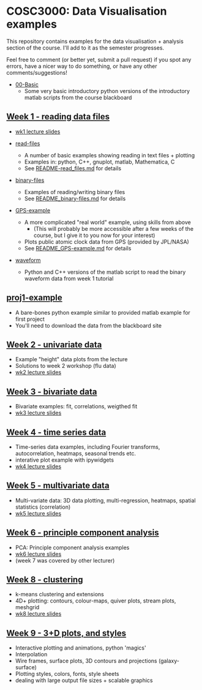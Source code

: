 # COSC3000: Data Visualisation examples

This repository contains examples for the data visualisation + analysis section of the course.
I'll add to it as the semester progresses.

Feel free to comment (or better yet, submit a pull request) if you spot any errors, have a nicer way to do something, or have any other comments/suggestions!

* [00-Basic](./00-Basic/)
  * Some very basic introductory python versions of the introductory matlab scripts from the course blackboard

## [Week 1 - reading data files](./01-week1)

* [wk1 lecture slides](https://docs.google.com/presentation/d/1qCH40i4_cPJE_8tVtHwskWKRcLiuy6kGvHwaPKEW090/)

* [read-files](./01-week1/read-files/)
  * A number of basic examples showing reading in text files + plotting
  * Examples in: python, C++, gnuplot, matlab, Mathematica, C
  * See [README-read_files.md](./01-week1/read-files/README-read_files.md) for details

* [binary-files](./01-week1/binary-files/)
  * Examples of reading/writing binary files
  * See [README_binary-files.md](./01-week1/binary-files/README_binary-files.md) for details

* [GPS-example](./01-week1/GPS-example/)
  * A more complicated "real world" example, using skills from above
    * (This will probably be more accessible after a few weeks of the course, but I give it to you now for your interest)
  * Plots public atomic clock data from GPS (provided by JPL/NASA)
  * See [README_GPS-example.md](./01-week1/GPS-example/README_GPS-example.md) for details

* [waveform](./01-week1/waveform)
  * Python and C++ versions of the matlab script to read the binary waveform data from week 1 tutorial

## [proj1-example](./01-proj1-example)

* A bare-bones python example similar to provided matlab example for first project
* You'll need to download the data from the blackboard site

## [Week 2 - univariate data](./02-week2)

* Example "height" data plots from the lecture
* Solutions to week 2 workshop (flu data)
* [wk2 lecture slides](https://docs.google.com/presentation/d/1MEr2en0ZY9c_vEVjtdvMyL6FgKkFNqzZvlqKbGNef8Q/)

## [Week 3 - bivariate data](./03-week3)

* Bivariate examples: fit, correlations, weigthed fit
* [wk3 lecture slides](https://docs.google.com/presentation/d/1U6dCu6pUCqWQO9CPZZQDFs1ES0UFZfuZWyH0vNMQ0Z8/)

## [Week 4 - time series data](./04-week4)

* Time-series data examples, including Fourier transforms, autocorrelation, heatmaps, seasonal trends etc.
* interative plot example with ipywidgets
* [wk4 lecture slides](https://docs.google.com/presentation/d/1GIfTiEpDytQpEFMuk0ufs-B3C4oPm1IudsMzf2SHuX0/)

## [Week 5 - multivariate data](./05-week5)

* Multi-variate data: 3D data plotting, multi-regression, heatmaps, spatial statistics (correlation)
* [wk5 lecture slides](https://docs.google.com/presentation/d/13RoW-yhqM_cQGh15Vh_sYGbmSIy8y02QSW3u3kqKHlE/)

## [Week 6 - principle component analysis](./06-week6)

* PCA: Principle component analysis examples
* [wk6 lecture slides](https://docs.google.com/presentation/d/1-G3EuwZlFtfIAM7CQuF7EUT8_YKq8KfzvKXdpj5m1cM/)
* (week 7 was covered by other lecturer)

## [Week 8 - clustering](./08-week8)

* k-means clustering and extensions
* 4D+ plotting: contours, colour-maps, quiver plots, stream plots, meshgrid
* [wk8 lecture slides](https://docs.google.com/presentation/d/1a345fO3CHYPVPX2o28ZRyJ-9S9d6HN3l9r-roi43j1U/)

## [Week 9 - 3+D plots, and styles](./09-week9)

* Interactive plotting and animations, python 'magics'
* Interpolation
* Wire frames, surface plots, 3D contours and projections (galaxy-surface)
* Plotting styles, colors, fonts, style sheets
* dealing with large output file sizes + scalable graphics
